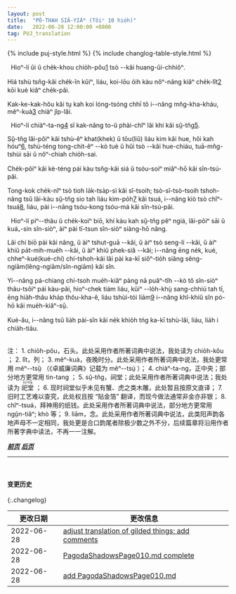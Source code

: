 ```yaml
---
layout: post
title:  "PÓ-THAH SIÂ-YIÁᴺ (Tŏiⁿ 10 hio̍h)"
date:   2022-06-28 12:00:00 +0800
tag: PUJ_translation
---
```


{% include puj-style.html %}
{% include changlog-table-style.html %}

<!-- There was a strong stone wall around the village. -->
&nbsp;&nbsp;Hioⁿ-lí ûi ŭ che̍k-khou chio̍h-pŏu<a href="#note_1" class="note">1</a> tsò &#x002D;&#x002D;kâi huang-ûi-chhiôⁿ.
<!-- The houses were all only one storey high, and the streets were so narrow that it was more convenient for two persons to walk in file than side by side. -->
Hiá tshù tsn̂g-kâi che̍k-în kûiⁿ, liáu, koi-lōu o̍ih kàu nŏⁿ-nâng kiâⁿ che̍k-lît<a href="#note_2" class="note">2</a> kōi kuè kiâⁿ che̍k-pâi.
<!-- The pigs and chickens lived in the streets, before the door of the family to which they belonged, and went indoors at night. -->
Kak-ke-kak-hŏu kâi tṳ kah koi lóng-tsóng chhī tŏ i&#x002D;&#x002D;nâng mn̂g-kha-kháu, mêⁿ-kuà<a href="#note_3" class="note">3</a> chiàⁿ jîp-lăi.

<!-- In the centre of the village was an ancestral hall, toward the building of which all had contributed. -->
&nbsp;&nbsp;Hioⁿ-lí chiàⁿ-ta-ng<a href="#note_4" class="note">4</a> sĭ kak-nâng to-ŭ phài-chîⁿ lâi khí kâi sṳ̂-tn̂g<a href="#note_5" class="note">5</a>.
<!-- It had carved and gilded flowers, crabs and tigers ornamenting the bare beams of the roof inside, porcelain flowers and birds on the ridgepole outside, and stone lions at the door. -->
Sṳ̂-tn̂g lăi-pôiⁿ kâi tshù-êⁿ khat(khek) ŭ tōu(liû) liáu kim kâi hue, hŏi kah hóuⁿ<a href="#note_6" class="note">6</a>, tshù-téng tong-chit-êⁿ &#x002D;&#x002D;kò tuè ŭ hûi tsò &#x002D;&#x002D;kâi hue-chiáu, tuā-mn̂g-tshùi sāi ŭ nŏⁿ-chiah chio̍h-sai.
<!-- On one side were shelves full of little wooden tablets, with the names of ancestors thereon. -->
Che̍k-pôiⁿ kâi kè-téng pái kàu tsn̂g-kâi siá ŭ tsóu-soiⁿ miâⁿ-hō kâi sîn-tsú-pâi. 
<!-- At festivals, of which there are sixty-four in the Chinese year, people came and burned pieces of gilt paper, called spirit-money, and worshipped the tablets of their dead grandfathers and grandmothers. -->
Tong-kok che̍k-nîⁿ tsò tioh la̍k-tsa̍p-sì kâi sî-tsoih; tsò-sî-tsò-tsoih tshoh-nâng tsŭ lâi-kàu sṳ̂-tn̂g sio tah liáu kim-po̍h<a href="#note_7" class="note">7</a> kâi tsuá, i&#x002D;&#x002D;nâng kiò tsò chîⁿ-tsuá<a href="#note_8" class="note">8</a>, liáu, pài i&#x002D;&#x002D;nâng tsóu-kong tsóu-má kâi sîn-tsú-pâi.

<!-- On the outskirts of the village was a temple, as handsomely built as the ancestral hall, and containing, for the convenience of those who preferred one god to another, the images of several gods. -->
&nbsp;&nbsp;Hioⁿ-lí piⁿ&#x002D;&#x002D;thâu ŭ che̍k-koiⁿ biō, khí kàu kah sṳ̂-tn̂g pêⁿ ngiá, lăi-pôiⁿ sāi ŭ kuá₊-sin sîn-siòⁿ, àiⁿ pài tī-tsun sîn-siòⁿ siàng-hō nâng.
<!-- To this temple came those who were going on a journey, those who had some business project in mind, those who wanted some especial thing, and those who feared some calamity, to worship and to make offerings of meats, cakes, and fruit to whichever god they thought had greatest influence on their particular case. -->Lâi chí biō pài kâi nâng, ŭ àiⁿ tshut-guā &#x002D;&#x002D;kâi, ŭ àiⁿ tsò seng-lí &#x002D;&#x002D;kâi, ŭ àiⁿ khiû pa̍t-mih-mue̍h &#x002D;&#x002D;kâi, ŭ àiⁿ khiû phek-siâ &#x002D;&#x002D;kâi; i&#x002D;&#x002D;nâng ēng ne̍k, kué, chheⁿ-kué(kué-chí) chí-tshoh-kâi lâi pài ka-kī siŏⁿ-tio̍h siăng sêng-ngiām(lêng-ngiām/sîn-ngiām) kâi sîn. 
<!-- They put the food on dishe in rows before the god, lighted incense-sticks to burn before him, and then got down on their hands and knees, and knocked their foreheads on the floor, explaining meanwhile their desires. -->
Yi&#x002D;&#x002D;nâng pá-chiang chí-tsoh mue̍h-kiăⁿ pàng nā puâⁿ-tîh &#x002D;&#x002D;kò tŏ sîn-siòⁿ thâu-tsôiⁿ pái kàu-pâi, hioⁿ-chek tiám liáu, kŭiⁿ &#x002D;&#x002D;lo̍h-khṳ̀ sang-chhiú tah tī, ēng hia̍h-thâu kha̍p thôu-kha-ĕ, liáu tshùi-tói liām<a href="#note_9" class="note">9</a> i&#x002D;&#x002D;nâng khî-khiû sîn pó-hō kâi mue̍h-kiăⁿ-sṳ̄.
<!-- Then they took away the meats offered to idols and ate them in their own houses. -->
Kuè-ău, i&#x002D;&#x002D;nâng tsŭ lia̍h pài-sîn kâi ne̍k khio̍h tńg ka-kī tshù-lăi, liáu, lia̍h i chia̍h-tiāu.

<br>
注：
1. <span id="note_1">chio̍h-pŏu，石头。此处采用作者所著词典中说法，我处读为 chio̍h-kŏu ；</span>
2. <span id="note_2">lît，列；</span>
3. <span id="note_3">mêⁿ-kuà，夜晚时分。此处采用作者所著词典中说法，我处更常用 mêⁿ&#x002D;&#x002D;tsṳ̏ （《卓威廉词典》记载为 mêⁿ&#x002D;&#x002D;tsṳ́ ）；</span>
4. <span id="note_4">chiàⁿ-ta-ng，正中央；部分地方更常用 tìn-tang ；</span>
5. <span id="note_5">sṳ̂-tn̂g，祠堂；此处采用作者所著词典中说法；我处读为
<ruby style="ruby-position:over">
	<rb class="markup_main">祀堂</rb>
	<rp>(</rp><rt class="markup_over">sṳ̆-tn̂g</rt><rp>)</rp>
</ruby>；</span>
6. <span id="note_6">现时祠堂似乎未见有蟹、虎之类木雕，此处暂且按原文直译；</span>
7. <span id="note_7">旧时工艺难以查究，此处权且按 “贴金箔” 翻译，而现今做法通常非金亦非银；</span>
8. <span id="note_8">chîⁿ-tsuá，拜神用的纸钱。此处采用作者所著词典中说法，部分地方更常用 ngṳ̂n-tiăⁿ; khò 等；</span>
9. <span id="note_9">liām，念。此处采用作者所著词典中说法，此类阳声韵各地声母不一定相同，我处更是合口韵尾者除极少数之外不分，后续篇章将沿用作者所著字典中读法，不再一一注解。</span>
<br>


***[前页](PagodaShadowsPage009.html)***
***[后页](PagodaShadowsPage011.html)***


---
<br>

#### 变更历史

{:.changelog}

| 更改日期 | 更改信息 |
| --- | --- |
| 2022-06-28 | <a href="https://github.com/DonAnthonyLee/DonAnthonyLee.github.io/commit/61cb2fc43537f8fd15f7f3a188939010db702697" target="_blank">adjust translation of gilded things; add comments</a> |
| 2022-06-28 | <a href="https://github.com/DonAnthonyLee/DonAnthonyLee.github.io/commit/02701ae13aba883b680c53b11f23121948be9670" target="_blank">PagodaShadowsPage010.md complete</a> |
| 2022-06-28 | <a href="https://github.com/DonAnthonyLee/DonAnthonyLee.github.io/commit/d4c5ad8236ebff44941baecd1e03312ac7c6b8e0" target="_blank">add PagodaShadowsPage010.md</a> |
